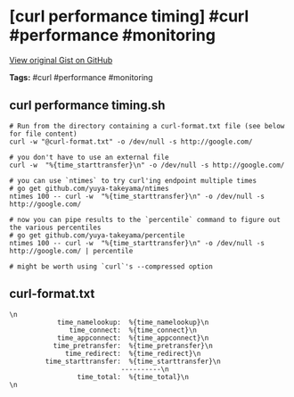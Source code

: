 # [curl performance timing] #curl #performance #monitoring

[View original Gist on GitHub](https://gist.github.com/Integralist/70f17466b7056403b05d)

**Tags:** #curl #performance #monitoring

## curl performance timing.sh

```shell
# Run from the directory containing a curl-format.txt file (see below for file content)
curl -w "@curl-format.txt" -o /dev/null -s http://google.com/

# you don't have to use an external file
curl -w  "%{time_starttransfer}\n" -o /dev/null -s http://google.com/

# you can use `ntimes` to try curl'ing endpoint multiple times
# go get github.com/yuya-takeyama/ntimes
ntimes 100 -- curl -w  "%{time_starttransfer}\n" -o /dev/null -s http://google.com/

# now you can pipe results to the `percentile` command to figure out the various percentiles
# go get github.com/yuya-takeyama/percentile
ntimes 100 -- curl -w  "%{time_starttransfer}\n" -o /dev/null -s http://google.com/ | percentile

# might be worth using `curl`'s --compressed option
```

## curl-format.txt

```text
\n
            time_namelookup:  %{time_namelookup}\n
               time_connect:  %{time_connect}\n
            time_appconnect:  %{time_appconnect}\n
           time_pretransfer:  %{time_pretransfer}\n
              time_redirect:  %{time_redirect}\n
         time_starttransfer:  %{time_starttransfer}\n
                            ----------\n
                 time_total:  %{time_total}\n
\n
```

